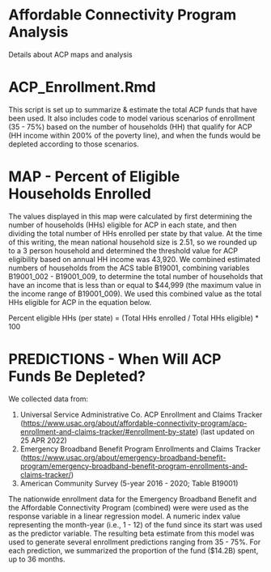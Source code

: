 # Affordable Connectivity Program Analysis
 Details about ACP maps and analysis 
 

# ACP_Enrollment.Rmd
This script is set up to summarize & estimate the total ACP funds that have been used. It also includes code to model various scenarios of enrollment (35 - 75%) based on the number of households (HH) that qualify for ACP (HH income within 200% of the poverty line), and when the funds would be depleted according to those scenarios.

# MAP - Percent of Eligible Households Enrolled
The values displayed in this map were calculated by first determining the number of households (HHs) eligible for ACP in each state, and then dividing the total number of HHs enrolled per state by that value. At the time of this writing, the mean national household size is 2.51, so we rounded up to a 3 person household and determined the threshold value for ACP eligibility based on annual HH income was 43,920. We combined estimated numbers of households from the ACS table B19001, combining variables B19001_002 - B19001_009, to determine the total number of households that have an income that is less than or equal to $44,999 (the maximum value in the income range of B19001_009). We used this combined value as the total HHs eligible for ACP in the equation below.  

Percent eligible HHs (per state) = (Total HHs enrolled / Total HHs eligible) * 100

# PREDICTIONS - When Will ACP Funds Be Depleted?
We collected data from:
1. Universal Service Administrative Co. ACP Enrollment and Claims Tracker (https://www.usac.org/about/affordable-connectivity-program/acp-enrollment-and-claims-tracker/#enrollment-by-state) (last updated on 25 APR 2022)
2. Emergency Broadband Benefit Program Enrollments and Claims Tracker (https://www.usac.org/about/emergency-broadband-benefit-program/emergency-broadband-benefit-program-enrollments-and-claims-tracker/)
3. American Community Survey (5-year 2016 - 2020; Table B19001)

 
The nationwide enrollment data for the Emergency Broadband Benefit and the Affordable Connectivity Program (combined) were were used as the response variable in a linear regression model. A numeric index value representing the month-year (i.e., 1 - 12) of the fund since its start was used as the predictor variable. The resulting beta estimate from this model was used to generate several enrollment predictions ranging from 35 - 75%. For each prediction, we summarized the proportion of the fund ($14.2B) spent, up to 36 months.


